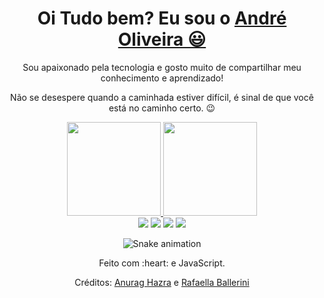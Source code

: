 <div>
  
  <h1 align="center">
    Oi Tudo bem? Eu sou o 
    <a href="https://www.linkedin.com/in/andr%C3%A9-oliver-a20393261/">André Oliveira 😃️</a>
  </h1>
  
  <p align="center">
    Sou apaixonado pela tecnologia e gosto muito de compartilhar meu conhecimento e aprendizado!
  </p>
  
  <p align="center">
    Não se desespere quando a caminhada estiver difícil, é sinal de que você está no caminho certo. 😉️
  </p>
  
</div>

<div align="center">
  <a href="https://github.com/andrezinhodev">
    <img height="150em" src="https://github-readme-stats.vercel.app/api?username=andrezinhodev&count_private=true&include_all_commits=true&show_icons=true&theme=dracula&hide_border=false&show_owner=true"/>
    <img height="150em" src="https://github-readme-stats.vercel.app/api/top-langs/?username=andrezinhodev&theme=dracula&hide_border=false&&layout=compact"/>
  </a>
</div>


<div align="center">
  <a href="https://www.youtube.com/channel/UCVNYmoK2AfwjcIpXgZ-zziA" target="_blank"><img src="https://img.shields.io/badge/YouTube-FF0000?style=for-the-badge&logo=youtube&logoColor=white" target="_blank"></a>
  <a href="https://www.instagram.com/andregttr/" target="_blank"><img src="https://img.shields.io/badge/-Instagram-%23E4405F?style=for-the-badge&logo=instagram&logoColor=white" target="_blank"></a>
  <a href="https://www.linkedin.com/in/andr%C3%A9-oliver-a20393261/" target="_blank"><img src="https://img.shields.io/badge/-LinkedIn-%230077B5?style=for-the-badge&logo=linkedin&logoColor=white" target="_blank"></a> 
  <a href="mailto:andredev426@gmail.com"><img src="https://img.shields.io/badge/-Gmail-%23333?style=for-the-badge&logo=gmail&logoColor=white" target="_blank"></a>
</div>

<div align="center">

  ![Snake animation](https://github.com/danielbped/danielbped/blob/output/github-contribution-grid-snake.svg)
  
</div>

<div align="center">
  <p>Feito com :heart: e JavaScript.</p>
  <p>Créditos: <a href="https://github.com/anuraghazra/github-readme-stats">Anurag Hazra</a> e <a href="https://github.com/rafaballerini">Rafaella Ballerini</a></p>
</div>
